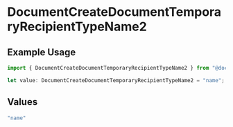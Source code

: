 # DocumentCreateDocumentTemporaryRecipientTypeName2

## Example Usage

```typescript
import { DocumentCreateDocumentTemporaryRecipientTypeName2 } from "@documenso/sdk-typescript/models/operations";

let value: DocumentCreateDocumentTemporaryRecipientTypeName2 = "name";
```

## Values

```typescript
"name"
```